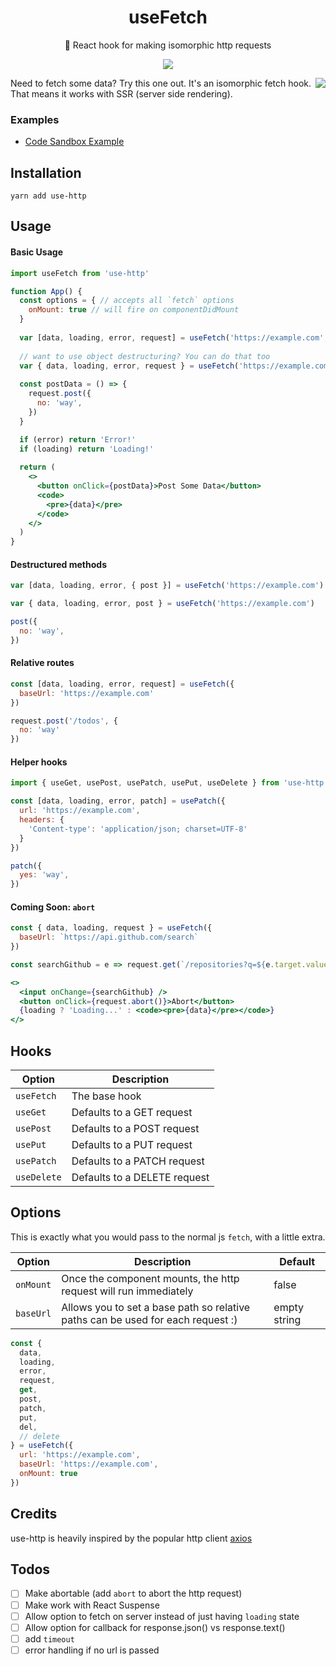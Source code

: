 <h1 align="center">useFetch</h1>
<p align="center">🐶 React hook for making isomorphic http requests</p>
<p align="center">
    <a href="https://github.com/alex-cory/react-usefetch/pulls">
      <img src="https://camo.githubusercontent.com/d4e0f63e9613ee474a7dfdc23c240b9795712c96/68747470733a2f2f696d672e736869656c64732e696f2f62616467652f5052732d77656c636f6d652d627269676874677265656e2e737667" />
    </a>
</p>

<img align="right" src="https://media.giphy.com/media/fAFg3xESCJyw/giphy.gif" />
Need to fetch some data? Try this one out. It's an isomorphic fetch hook. That means it works with SSR (server side rendering).

### Examples
- <a target="_blank" rel="noopener noreferrer" href='https://codesandbox.io/embed/km04k9k9x5'>Code Sandbox Example</a>


Installation
------------

```shell
yarn add use-http
```

Usage
-----
#### Basic Usage

```jsx 
import useFetch from 'use-http'

function App() {
  const options = { // accepts all `fetch` options
    onMount: true // will fire on componentDidMount
  }
  
  var [data, loading, error, request] = useFetch('https://example.com', options)
  
  // want to use object destructuring? You can do that too
  var { data, loading, error, request } = useFetch('https://example.com')
  
  const postData = () => {
    request.post({
      no: 'way',
    })
  }

  if (error) return 'Error!'
  if (loading) return 'Loading!'
  
  return (
    <>
      <button onClick={postData}>Post Some Data</button>
      <code>
        <pre>{data}</pre>
      </code>
    </>
  )
}
```
#### Destructured methods
```jsx
var [data, loading, error, { post }] = useFetch('https://example.com')

var { data, loading, error, post } = useFetch('https://example.com')

post({
  no: 'way',
})
```
#### Relative routes
```jsx
const [data, loading, error, request] = useFetch({
  baseUrl: 'https://example.com'
})

request.post('/todos', {
  no: 'way'
})
```
#### Helper hooks

```jsx
import { useGet, usePost, usePatch, usePut, useDelete } from 'use-http'

const [data, loading, error, patch] = usePatch({
  url: 'https://example.com',
  headers: {
    'Content-type': 'application/json; charset=UTF-8'
  }
})

patch({
  yes: 'way',
})
```

#### Coming Soon: `abort`

```jsx
const { data, loading, request } = useFetch({
  baseUrl: `https://api.github.com/search`
})

const searchGithub = e => request.get(`/repositories?q=${e.target.value || "''"}`)

<>
  <input onChange={searchGithub} />
  <button onClick={request.abort()}>Abort</button>
  {loading ? 'Loading...' : <code><pre>{data}</pre></code>}
</>
```

Hooks
----
| Option                | Description                                                                              |
| --------------------- | ---------------------------------------------------------------------------------------- |
| `useFetch` | The base hook |
| `useGet` | Defaults to a GET request |
| `usePost` | Defaults to a POST request |
| `usePut` | Defaults to a PUT request |
| `usePatch` | Defaults to a PATCH request |
| `useDelete` | Defaults to a DELETE request |

Options
-----

This is exactly what you would pass to the normal js `fetch`, with a little extra.

| Option                | Description                                                               |  Default     |
| --------------------- | --------------------------------------------------------------------------|------------- |
| `onMount` | Once the component mounts, the http request will run immediately | false |
| `baseUrl` | Allows you to set a base path so relative paths can be used for each request :)       | empty string |

```jsx
const {
  data,
  loading,
  error,
  request,
  get,
  post,
  patch,
  put,
  del,
  // delete
} = useFetch({
  url: 'https://example.com',
  baseUrl: 'https://example.com',
  onMount: true
})
```

Credits
--------
use-http is heavily inspired by the popular http client [axios](https://github.com/axios/axios) 

Todos
------
 - [ ] Make abortable (add `abort` to abort the http request)
 - [ ] Make work with React Suspense
 - [ ] Allow option to fetch on server instead of just having `loading` state
 - [ ] Allow option for callback for response.json() vs response.text()
 - [ ] add `timeout`
 - [ ] error handling if no url is passed
